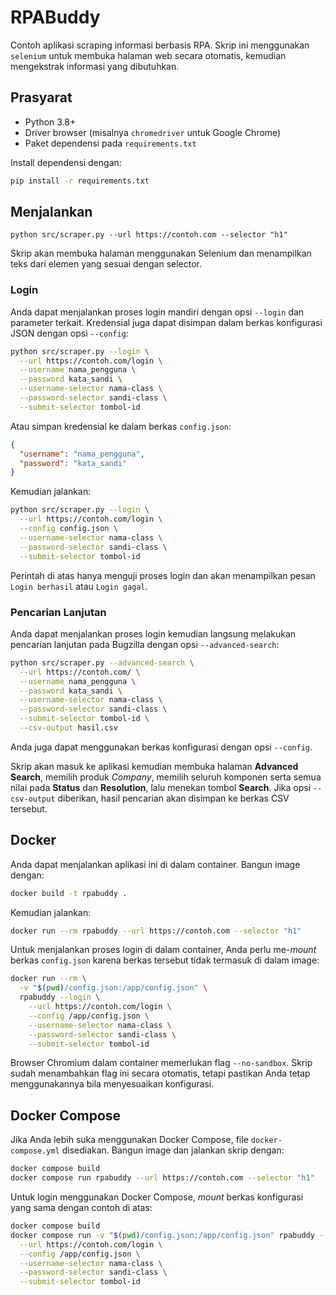 # RPABuddy

Contoh aplikasi scraping informasi berbasis RPA. Skrip ini menggunakan `selenium` untuk membuka halaman web secara otomatis, kemudian mengekstrak informasi yang dibutuhkan.

## Prasyarat

- Python 3.8+
- Driver browser (misalnya `chromedriver` untuk Google Chrome)
- Paket dependensi pada `requirements.txt`

Install dependensi dengan:

```bash
pip install -r requirements.txt
```

## Menjalankan

```
python src/scraper.py --url https://contoh.com --selector "h1"
```

Skrip akan membuka halaman menggunakan Selenium dan menampilkan teks dari elemen yang sesuai dengan selector.

### Login

Anda dapat menjalankan proses login mandiri dengan opsi `--login` dan parameter terkait. Kredensial juga dapat disimpan dalam berkas konfigurasi JSON dengan opsi `--config`:

```bash
python src/scraper.py --login \
  --url https://contoh.com/login \
  --username nama_pengguna \
  --password kata_sandi \
  --username-selector nama-class \
  --password-selector sandi-class \
  --submit-selector tombol-id
```

Atau simpan kredensial ke dalam berkas `config.json`:

```json
{
  "username": "nama_pengguna",
  "password": "kata_sandi"
}
```

Kemudian jalankan:

```bash
python src/scraper.py --login \
  --url https://contoh.com/login \
  --config config.json \
  --username-selector nama-class \
  --password-selector sandi-class \
  --submit-selector tombol-id
```

Perintah di atas hanya menguji proses login dan akan menampilkan pesan `Login berhasil` atau `Login gagal`.

### Pencarian Lanjutan

Anda dapat menjalankan proses login kemudian langsung melakukan pencarian lanjutan pada Bugzilla dengan opsi `--advanced-search`:

```bash
python src/scraper.py --advanced-search \
  --url https://contoh.com/ \
  --username nama_pengguna \
  --password kata_sandi \
  --username-selector nama-class \
  --password-selector sandi-class \
  --submit-selector tombol-id \
  --csv-output hasil.csv
```

Anda juga dapat menggunakan berkas konfigurasi dengan opsi `--config`.

Skrip akan masuk ke aplikasi kemudian membuka halaman **Advanced Search**,
memilih produk *Company*, memilih seluruh komponen serta semua nilai pada
**Status** dan **Resolution**, lalu menekan tombol **Search**.
Jika opsi `--csv-output` diberikan, hasil pencarian akan disimpan ke berkas
CSV tersebut.


## Docker

Anda dapat menjalankan aplikasi ini di dalam container. Bangun image dengan:

```bash
docker build -t rpabuddy .
```

Kemudian jalankan:

```bash
docker run --rm rpabuddy --url https://contoh.com --selector "h1"
```

Untuk menjalankan proses login di dalam container, Anda perlu me-*mount* berkas
`config.json` karena berkas tersebut tidak termasuk di dalam image:

```bash
docker run --rm \
  -v "$(pwd)/config.json:/app/config.json" \
  rpabuddy --login \
    --url https://contoh.com/login \
    --config /app/config.json \
    --username-selector nama-class \
    --password-selector sandi-class \
    --submit-selector tombol-id
```

Browser Chromium dalam container memerlukan flag `--no-sandbox`. Skrip sudah
menambahkan flag ini secara otomatis, tetapi pastikan Anda tetap
menggunakannya bila menyesuaikan konfigurasi.

## Docker Compose

Jika Anda lebih suka menggunakan Docker Compose, file `docker-compose.yml`
disediakan. Bangun image dan jalankan skrip dengan:

```bash
docker compose build
docker compose run rpabuddy --url https://contoh.com --selector "h1"
```

Untuk login menggunakan Docker Compose, *mount* berkas konfigurasi yang sama
dengan contoh di atas:

```bash
docker compose build
docker compose run -v "$(pwd)/config.json:/app/config.json" rpabuddy --login \
  --url https://contoh.com/login \
  --config /app/config.json \
  --username-selector nama-class \
  --password-selector sandi-class \
  --submit-selector tombol-id
```


